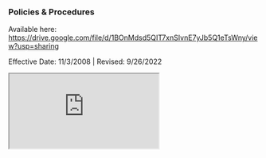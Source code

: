 ### Policies & Procedures

Available here: https://drive.google.com/file/d/1BOnMdsd5QIT7xnSIvnE7yJb5Q1eTsWny/view?usp=sharing

Effective Date: 11/3/2008 | Revised: 9/26/2022

<iframe src="https://docs.google.com/document/d/e/2PACX-1vTYR3Tq9aChJu9BrxI6cgHwT7cm24bPVNZGMPL7z0S1NJj9tiRyOOl9QcO_bpQzoZu56KOwUvh95IWm/pub?embedded=true" style="max-height:600px;"></iframe>
